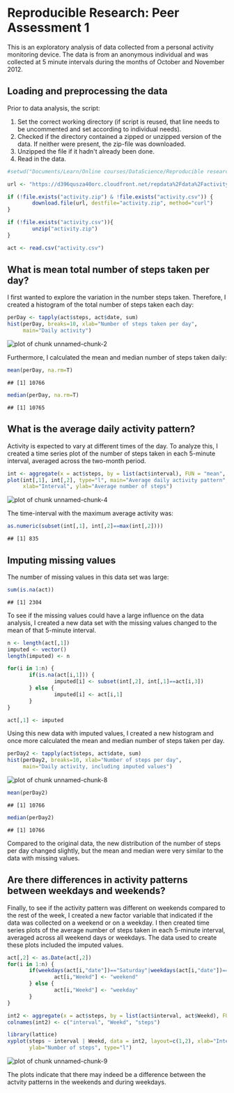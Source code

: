 # Reproducible Research: Peer Assessment 1

This is an exploratory analysis of data collected from a personal activity monitoring device. The data is from an anonymous individual and was collected at 5 minute intervals during the months of October and November 2012.

## Loading and preprocessing the data

Prior to data analysis, the script:  
  
1. Set the correct working directory (if script is reused, that line needs to be uncommented and set according to individual needs).  
2. Checked if the directory contained a zipped or unzipped version of the data. If neither were present, the zip-file was downloaded.  
3. Unzipped the file if it hadn't already been done.  
4. Read in the data.  


```r
#setwd("Documents/Learn/Online courses/DataScience/Reproducible research/week2/RepData_PeerAssessment1/")

url <- "https://d396qusza40orc.cloudfront.net/repdata%2Fdata%2Factivity.zip"

if (!file.exists("activity.zip") & !file.exists("activity.csv")) {
        download.file(url, destfile="activity.zip", method="curl")
}

if (!file.exists("activity.csv")){
        unzip("activity.zip")
}

act <- read.csv("activity.csv")
```

## What is mean total number of steps taken per day?

I first wanted to explore the variation in the number steps taken. Therefore, I created a histogram of the total number of steps taken each day:


```r
perDay <- tapply(act$steps, act$date, sum)
hist(perDay, breaks=10, xlab="Number of steps taken per day", 
     main="Daily activity")
```

![plot of chunk unnamed-chunk-2](figure/unnamed-chunk-2.png) 

Furthermore, I calculated the mean and median number of steps taken daily:


```r
mean(perDay, na.rm=T)
```

```
## [1] 10766
```

```r
median(perDay, na.rm=T)
```

```
## [1] 10765
```

## What is the average daily activity pattern?

Activity is expected to vary at different times of the day. To analyze this, I created a time series plot of the number of steps taken in each 5-minute interval, averaged across the two-month period.


```r
int <- aggregate(x = act$steps, by = list(act$interval), FUN = "mean", na.rm=T)
plot(int[,1], int[,2], type="l", main="Average daily activity pattern",
     xlab="Interval", ylab="Average number of steps")
```

![plot of chunk unnamed-chunk-4](figure/unnamed-chunk-4.png) 

The time-interval with the maximum average activity was:


```r
as.numeric(subset(int[,1], int[,2]==max(int[,2])))
```

```
## [1] 835
```

## Imputing missing values

The number of missing values in this data set was large:


```r
sum(is.na(act))
```

```
## [1] 2304
```

To see if the missing values could have a large influence on the data analysis, I created a new data set with the missing values changed to the mean of that 5-minute interval.


```r
n <- length(act[,1])
imputed <- vector()
length(imputed) <- n

for(i in 1:n) {
       if(is.na(act[i,1])) {
               imputed[i] <- subset(int[,2], int[,1]==act[i,3])
       } else {
               imputed[i] <- act[i,1]
       }
}

act[,1] <- imputed
```


Using this new data with imputed values, I created a new histogram and once more calculated the mean and median number of steps taken per day.


```r
perDay2 <- tapply(act$steps, act$date, sum)
hist(perDay2, breaks=10, xlab="Number of steps per day", 
     main="Daily activity, including imputed values")
```

![plot of chunk unnamed-chunk-8](figure/unnamed-chunk-8.png) 

```r
mean(perDay2)
```

```
## [1] 10766
```

```r
median(perDay2)
```

```
## [1] 10766
```

Compared to the original data, the new distribution of the number of steps per day changed slightly, but the mean and median were very similar to the data with missing values.

## Are there differences in activity patterns between weekdays and weekends?

Finally, to see if the activity pattern was different on weekends compared to the rest of the week, I created a new factor variable that indicated if the data was collected on a weekend or on a weekday. I then created time series plots of the average number of steps taken in each 5-minute interval, averaged across all weekend days or weekdays. The data used to create these plots included the imputed values.


```r
act[,2] <- as.Date(act[,2])
for(i in 1:n) {
       if(weekdays(act[i,"date"])=="Saturday"|weekdays(act[i,"date"])=="Sunday"){
               act[i,"Weekd"] <- "weekend"
       } else {
               act[i,"Weekd"] <- "weekday"
       }
}

int2 <- aggregate(x = act$steps, by = list(act$interval, act$Weekd), FUN = "mean")
colnames(int2) <- c("interval", "Weekd", "steps")

library(lattice)
xyplot(steps ~ interval | Weekd, data = int2, layout=c(1,2), xlab="Interval", 
       ylab="Number of steps", type="l")
```

![plot of chunk unnamed-chunk-9](figure/unnamed-chunk-9.png) 

The plots indicate that there may indeed be a difference between the actvity patterns in the weekends and during weekdays.
